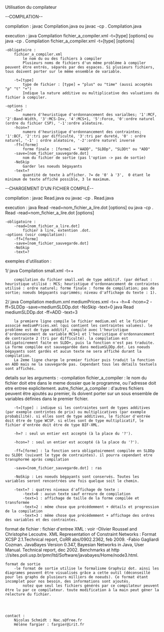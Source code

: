 Utilisation du compilateur



--COMPILATION--

compilation :
	javac Compilation.java
ou	javac -cp . Compilation.java



execution :
	java Compilation fichier_a_compiler.xml -t=[type] [options]
ou	java -cp . Compilation fichier_a_compiler.xml -t=[type] [options]


	-obligatoire :
		fichier_a_compiler.xml
			le nom du ou des fichiers à compiler
			Plusieurs noms de fichiers d'un même problème à compiler peuvent être entrés, séparés par des espaces. Si plusieurs fichiers, tous doivent porter sur le même ensemble de variable.

		-t=[type]
			type de fichier : [type] = "plus" ou "time" (aussi acceptés "p" "t" "+")
			Indique la nature additive ou multiplicative des valuations du fichier à compiler.
		
	-options :
		-h=? 
			numero d'heuristique d'ordonnancement des varialbes; '1':MCF, '2':Band-Width, '3':MCS-Inv, '4':MCS+1, '5':Force, '0':ordre naturel (ordre du fichier CSP), '-1':ordre aléatoire.
		-hcon=?
			numero d'heuristique d'ordonnancement des contraintes; '1':BCF, '2':tri par difficulté, '3':tri par dureté, '0' : ordre naturel, '-1' : ordre aléatoire, '-2':ordre naturel inversé
		-ff=[forme] 
			forme finale : [forme] = "AADD", "SLDDp", "SLDDt" ou "ADD"
		-save=[nom_fichier_sauvegarde.dot]
			nom du fichier de sortie (pas l'option -> pas de sortie)
		-NoSkip 
			Garder les noeuds bégayants
		-text=?
			quantité de texte à afficher. ?= de '0' à '3',  0 étant le minimum de texte affiché possible, 3 le maximum.



--CHARGEMENT D'UN FICHIER COMPILÉ--

compilation :
	javac Read.java
ou	javac -cp . Read.java

execution :
	java Read -read=nom_fichier_a_lire.dot [options]
ou	java -cp . Read -read=nom_fichier_a_lire.dot [options] 	
	
	-obligatoire :
		-read=[nom_fichier_a_lire.dot]
			fichier à lire, extention .dot.
	-options (voir compilation):
		-ff=[forme] 
		-save=[nom_fichier_sauvegarde.dot]
		-NoSkip 
		-text=?





exemples d'utilisation :

1/
	java Compilation small.xml -t=+

		compilation du fichier small.xml de type additif. (par défaut : heuristique utilisé : MCS; heuristique d'ordonnancement de contraintes utilisé : ordre naturel; forme finale : forme de compilation; pas de sortie; noeuds bégayants suprimmés; niveau d'affichage du texte : 1).



2/
	java Compilation medium.xml mediumPrices.xml -t=+ -h=4 -hcon=2 -ff=SLDDp -save=mediumSLDDp.dot -NoSkip -text=0
	java Read mediumSLDDp.dot -ff=ADD -text=3

		la premiere ligne compile le fichier medium.xml et le fichier associé mediumPrices.xml (qui contient les contraintes valuées). le problème est de type additif, compilé avec l'heuristique d'ordonnancement de variable MCS+1 et l'heuristique d'ordonnancement de contrainte 2 (tri par difficulté). la compilation est obligatoirement faite en SLDD+, puis la fonction n'est pas traduite. La forme compilée est sauvegardée dans mediumSLDDp.dot. Les noeuds bégayants sont gardés et aucun texte ne sera affiché durant la compilation.
		La 2eme ligne charge le premier fichier puis traduit la fonction en ADD mais ne la sauvegarde pas. Cependant tous les détails textuels sont affichés.






details sur les arguments : 
	-compilation
		fichier_a_compiler : le nom du fichier doit etre dans le meme dossier que le programme, ou l'adresse doit etre entree explicitement.
		autre_fichier_a_compiler : d'autres fichiers peuvent être ajoutés au premier, ils doivent porter sur un sous ensemble de variables définies dans le premier fichier.

		-t=[type] : indique si les contraintes sont de types additives (par exemple contrintes de prix) ou multiplicatives (par exemple probabilité). si elles sont de type additives, le fichier d'entrée doit être de type WCSP. si elles sont de type multiplicatif, le fichier d'entrée doit être de type BIF-XML.

		-h=? : seul un entier est accepté (à la place du '?').
 
		-hcon=? : seul un entier est accepté (à la place du '?'). 

		-ff=[forme] : la fonction sera obligatoirement compilée en SLDDp ou SLDDt (suivant le type de contraintes). il pourra cependant etre transphormé apràs compilation
		
		-save=[nom_fichier_sauvegarde.dot] : ras

		-NoSkip : Les noeuds bégayants sont conservés. Toutes les variables seront rencontrées une fois quelque soit le chemin.
		
		-text=? : quatres niveaux d'affichage de texte : 
			-text=0 : aucun texte sauf erreure de compilation
			-text=1 : affichage de taille de la forme compilée et transformée
			-text=2 : même chose que précédemment + détails et progression de la compilation 
			-text=3 : même chose que précédemment + affichage des ordres des variables et des contraintes.





format de fichier :
	fichier d'entree XML : voir 
		-Olivier Roussel and Christophe Lecoutre. XML Representation of Constraint Networks : Format XCSP 2.1.Technical report, CoRR abs/0902.2362, feb 2009.
		-Fabio Gagliardi Cozman. JavaBayes Version 0.347, Bayesian Networks in Java, User Manual. Technical report, dec 2002. Benchmarks at http ://sites.poli.usp.br/pmr/ltd/Software/javabayes/Home/node3.html.

	format de sortie
		-le format de sortie utilise le formalisme Graphviz dot. ainsi les diagrames peuvent être visualisés grâce a cette outil (déconseillé pour les graphs de plusieurs milliers de noeuds). Ce format étant incomplet pour nos besoin, des informations sont ajoutés.
			notez que seul les fichiers générés par ce compilateur peuvent être lu par ce compilateur. toute modification à la main peut géner la relecture du fichier.




	contact :
		Nicolas Schmidt : Nac.s@free.fr
		Hélène fargier : fargier@irit.fr

